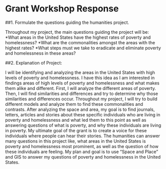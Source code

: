 # Grant Workshop Response 

##1. Formulate the questions guiding the humanities project.


Throughout my project, the main questions guiding the project will be:
*What areas in the United States have the highest rates of poverty and homelessness?
*What are the commonalities amongst the areas with the highest rates?
*What steps must we take to eradicate and eliminate poverty and homelessness in these areas?

##2. Explanation of Project:

I will be identifying and analyzing the areas in the United States with high levels of poverty and homelessness. 
I have this idea as I am interested in findings areas of high levels of poverty and homelessness and what makes them alike 
and different. First, I will analyze the different areas of poverty. Then, I will find similarities and differences and try
to determine why those similarities and differences occur. Throughout my project, I will try to build different models and 
analyze them to find these commonalities and contrasts. After analyzing the space and area, my goal is to find journals, 
letters, articles and stories about these specific individuals who are living in poverty and homelessness and what led them 
to this point as well as answering questions of what is poverty, and why these individuals are living in poverty. My ultimate
goal of the grant is to create a voice for these individuals where people can hear their stories. The humanities can answer 
many questions in this project like, what areas in the United States is poverty and homelessness most prominent, as well as
the question of how these individuals are feeling. My plan and goal is to use “Space and Place” and GIS to answer my questions
of poverty and homelessness in the United States. 
